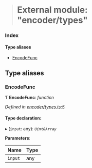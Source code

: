 > # External module: "encoder/types"

### Index

#### Type aliases

* [EncodeFunc](_encoder_types_.md#encodefunc)

## Type aliases

###  EncodeFunc

Ƭ **EncodeFunc**: *function*

*Defined in [encoder/types.ts:5](https://github.com/polkadot-js/common/blob/5aea366/packages/util-rlp/src/encoder/types.ts#L5)*

#### Type declaration:

▸ (`input`: any): *`Uint8Array`*

**Parameters:**

Name | Type |
------ | ------ |
`input` | any |